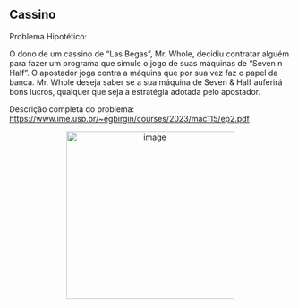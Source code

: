 ## Cassino

Problema Hipotético:

O dono de um cassino de “Las Begas”, Mr. Whole, decidiu contratar alguém para fazer um programa que simule o jogo de suas máquinas de “Seven n Half”. 
O apostador joga contra a máquina que por sua vez faz o papel da banca. Mr. Whole deseja saber se a sua máquina de Seven & Half auferirá bons lucros, 
qualquer que seja a estratégia adotada pelo apostador.

Descrição completa do problema: https://www.ime.usp.br/~egbirgin/courses/2023/mac115/ep2.pdf

<div style="text-align: center;">
  <img src="https://github.com/user-attachments/assets/d28fa733-41e5-4e5f-8260-20728a4226aa" alt="image" width="300"/>
</div>
